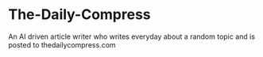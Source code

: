 # The-Daily-Compress
An AI driven article writer who writes everyday about a random topic and is posted to thedailycompress.com 
